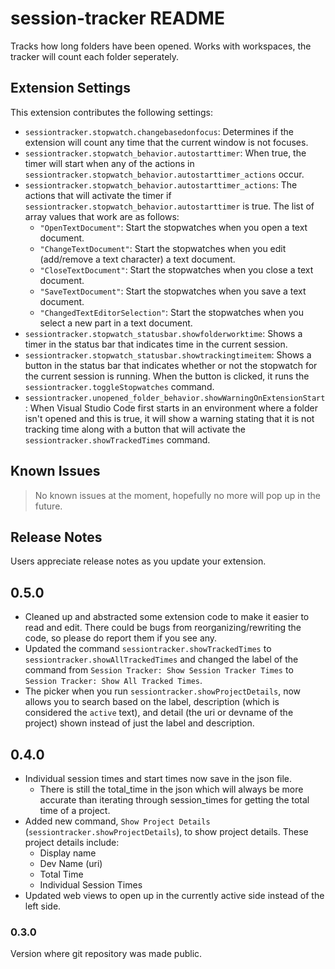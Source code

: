 # session-tracker README

Tracks how long folders have been opened. Works with workspaces, the tracker will count each folder seperately.

## Extension Settings

This extension contributes the following settings:

* `sessiontracker.stopwatch.changebasedonfocus`: Determines if the extension will count any time that the current window is not focuses.
* `sessiontracker.stopwatch_behavior.autostarttimer`: When true, the timer will start when any of the actions in `sessiontracker.stopwatch_behavior.autostarttimer_actions` occur.
* `sessiontracker.stopwatch_behavior.autostarttimer_actions`: The actions that will activate the timer if `sessiontracker.stopwatch_behavior.autostarttimer` is true. The list of array values that work are as follows:
    * `"OpenTextDocument"`: Start the stopwatches when you open a text document.
    * `"ChangeTextDocument"`: Start the stopwatches when you edit (add/remove a text character) a text document.
    * `"CloseTextDocument"`: Start the stopwatches when you close a text document.
    * `"SaveTextDocument"`: Start the stopwatches when you save a text document.
    * `"ChangedTextEditorSelection"`: Start the stopwatches when you select a new part in a text document.
* `sessiontracker.stopwatch_statusbar.showfolderworktime`: Shows a timer in the status bar that indicates time in the current session.
* `sessiontracker.stopwatch_statusbar.showtrackingtimeitem`: Shows a button in the status bar that indicates whether or not the stopwatch for the current session is running. When the button is clicked, it runs the `sessiontracker.toggleStopwatches` command.
* `sessiontracker.unopened_folder_behavior.showWarningOnExtensionStart`: When Visual Studio Code first starts in an environment where a folder isn't opened and this is true, it will show a warning stating that it is not tracking time along with a button that will activate the `sessiontracker.showTrackedTimes` command.

## Known Issues

> No known issues at the moment, hopefully no more will pop up in the future.

## Release Notes

Users appreciate release notes as you update your extension.

## 0.5.0
 - Cleaned up and abstracted some extension code to make it easier to read and edit. There could be bugs from reorganizing/rewriting the code, so please do report them if you see any.
 - Updated the command `sessiontracker.showTrackedTimes` to `sessiontracker.showAllTrackedTimes` and changed the label of the command from `Session Tracker: Show Session Tracker Times` to `Session Tracker: Show All Tracked Times`.
 - The picker when you run `sessiontracker.showProjectDetails`, now allows you to search based on the label, description (which is considered the `active` text), and detail (the uri or devname of the project) shown instead of just the label and description.

## 0.4.0
 - Individual session times and start times now save in the json file.
    - There is still the total_time in the json which will always be more accurate than iterating through session_times for getting the total time of a project.
 - Added new command, `Show Project Details` (`sessiontracker.showProjectDetails`), to show project details. These project details include:
    - Display name
    - Dev Name (uri)
    - Total Time
    - Individual Session Times
 - Updated web views to open up in the currently active side instead of the left side.

### 0.3.0

Version where git repository was made public.